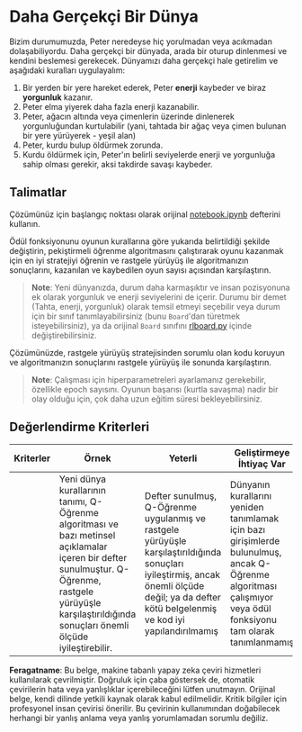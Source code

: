 # Daha Gerçekçi Bir Dünya

Bizim durumumuzda, Peter neredeyse hiç yorulmadan veya acıkmadan dolaşabiliyordu. Daha gerçekçi bir dünyada, arada bir oturup dinlenmesi ve kendini beslemesi gerekecek. Dünyamızı daha gerçekçi hale getirelim ve aşağıdaki kuralları uygulayalım:

1. Bir yerden bir yere hareket ederek, Peter **enerji** kaybeder ve biraz **yorgunluk** kazanır.
2. Peter elma yiyerek daha fazla enerji kazanabilir.
3. Peter, ağacın altında veya çimenlerin üzerinde dinlenerek yorgunluğundan kurtulabilir (yani, tahtada bir ağaç veya çimen bulunan bir yere yürüyerek - yeşil alan)
4. Peter, kurdu bulup öldürmek zorunda.
5. Kurdu öldürmek için, Peter'ın belirli seviyelerde enerji ve yorgunluğa sahip olması gerekir, aksi takdirde savaşı kaybeder.
## Talimatlar

Çözümünüz için başlangıç noktası olarak orijinal [notebook.ipynb](../../../../8-Reinforcement/1-QLearning/notebook.ipynb) defterini kullanın.

Ödül fonksiyonunu oyunun kurallarına göre yukarıda belirtildiği şekilde değiştirin, pekiştirmeli öğrenme algoritmasını çalıştırarak oyunu kazanmak için en iyi stratejiyi öğrenin ve rastgele yürüyüş ile algoritmanızın sonuçlarını, kazanılan ve kaybedilen oyun sayısı açısından karşılaştırın.

> **Note**: Yeni dünyanızda, durum daha karmaşıktır ve insan pozisyonuna ek olarak yorgunluk ve enerji seviyelerini de içerir. Durumu bir demet (Tahta, enerji, yorgunluk) olarak temsil etmeyi seçebilir veya durum için bir sınıf tanımlayabilirsiniz (bunu `Board`'dan türetmek isteyebilirsiniz), ya da orijinal `Board` sınıfını [rlboard.py](../../../../8-Reinforcement/1-QLearning/rlboard.py) içinde değiştirebilirsiniz.

Çözümünüzde, rastgele yürüyüş stratejisinden sorumlu olan kodu koruyun ve algoritmanızın sonuçlarını rastgele yürüyüş ile sonunda karşılaştırın.

> **Note**: Çalışması için hiperparametreleri ayarlamanız gerekebilir, özellikle epoch sayısını. Oyunun başarısı (kurtla savaşma) nadir bir olay olduğu için, çok daha uzun eğitim süresi bekleyebilirsiniz.
## Değerlendirme Kriterleri

| Kriterler | Örnek                                                                                                                                                                                                 | Yeterli                                                                                                                                                                                 | Geliştirmeye İhtiyaç Var                                                                                                                     |
| --------- | ----------------------------------------------------------------------------------------------------------------------------------------------------------------------------------------------------- | --------------------------------------------------------------------------------------------------------------------------------------------------------------------------------------- | ------------------------------------------------------------------------------------------------------------------------------------------ |
|           | Yeni dünya kurallarının tanımı, Q-Öğrenme algoritması ve bazı metinsel açıklamalar içeren bir defter sunulmuştur. Q-Öğrenme, rastgele yürüyüşle karşılaştırıldığında sonuçları önemli ölçüde iyileştirebilir. | Defter sunulmuş, Q-Öğrenme uygulanmış ve rastgele yürüyüşle karşılaştırıldığında sonuçları iyileştirmiş, ancak önemli ölçüde değil; ya da defter kötü belgelenmiş ve kod iyi yapılandırılmamış | Dünyanın kurallarını yeniden tanımlamak için bazı girişimlerde bulunulmuş, ancak Q-Öğrenme algoritması çalışmıyor veya ödül fonksiyonu tam olarak tanımlanmamış |

**Feragatname**:
Bu belge, makine tabanlı yapay zeka çeviri hizmetleri kullanılarak çevrilmiştir. Doğruluk için çaba göstersek de, otomatik çevirilerin hata veya yanlışlıklar içerebileceğini lütfen unutmayın. Orijinal belge, kendi dilinde yetkili kaynak olarak kabul edilmelidir. Kritik bilgiler için profesyonel insan çevirisi önerilir. Bu çevirinin kullanımından doğabilecek herhangi bir yanlış anlama veya yanlış yorumlamadan sorumlu değiliz.